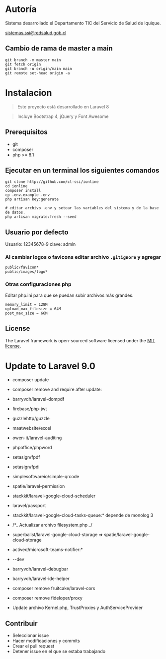 # Autoría

Sistema desarrollado el Departamento TIC del Servicio de Salud de Iquique.

sistemas.ssi@redsalud.gob.cl

## Cambio de rama de master a main

```
git branch -m master main
git fetch origin
git branch -u origin/main main
git remote set-head origin -a
```

# Instalacion

> Este proyecto está desarrollado en Laravel 8

> Incluye Bootstrap 4, jQuery y Font Awesome

## Prerequisitos

-   git
-   composer
-   php >= 8.1

## Ejecutar en un terminal los siguientes comandos

```
git clone http://github.com/cl-ssi/ionline
cd ionline
composer install
cp .env.example .env
php artisan key:generate

# editar archivo .env y setear las variables del sistema y de la base de datos.
php artisan migrate:fresh --seed
```

## Usuario por defecto

Usuario: 12345678-9 clave: admin

### Al cambiar logos o favicons editar archivo `.gitignore` y agregar

```
public/favicon*
public/images/logo*
```

### Otras configuraciones php

Editar php.ini para que se puedan subir archivos más grandes.

```
memory_limit = 128M
upload_max_filesize = 64M
post_max_size = 66M
```

## License

The Laravel framework is open-sourced software licensed under the [MIT license](https://opensource.org/licenses/MIT).

# Update to Laravel 9.0

- composer update
- composer remove and require after update:
- barryvdh/laravel-dompdf
- firebase/php-jwt
- guzzlehttp/guzzle
- maatwebsite/excel
- owen-it/laravel-auditing
- phpoffice/phpword
- setasign/fpdf
- setasign/fpdi
- simplesoftwareio/simple-qrcode
- spatie/laravel-permission
- stackkit/laravel-google-cloud-scheduler
- laravel/passport

- stackkit/laravel-google-cloud-tasks-queue:\* depende de monolog 3

- /\*_ Actualizar archivo filesystem.php _/
- superbalist/laravel-google-cloud-storage => spatie/laravel-google-cloud-storage

- actived/microsoft-teams-notifier:\*

- --dev
- barryvdh/laravel-debugbar
- barryvdh/laravel-ide-helper

- composer remove fruitcake/laravel-cors
- composer remove fideloper/proxy
- Update archivo Kernel.php, TrustProxies y AuthServiceProvider



## Contribuir
- Seleccionar issue
- Hacer modificaciones y commits
- Crear el pull request
- Detener issue en el que se estaba trabajando

